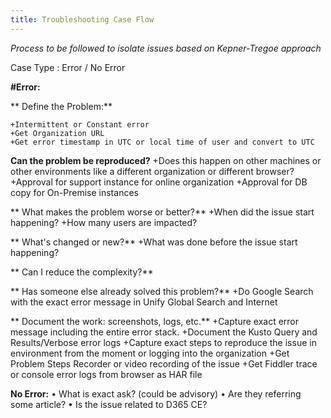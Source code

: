 ```yaml
---
title: Troubleshooting Case Flow
---
```


*Process to be followed to isolate issues based on Kepner-Tregoe approach*

Case Type : Error / No Error

**#Error:**

**	Define the Problem:**

	+Intermittent or Constant error
	+Get Organization URL
	+Get error timestamp in UTC or local time of user and convert to UTC

**Can the problem be reproduced?**
	+Does this happen on other machines or other environments like a different organization or different browser?
	+Approval for support instance for online organization
	+Approval for DB copy for On-Premise instances	


**	What makes the problem worse or better?**
	+When did the issue start happening?
	+How many users are impacted?	


**	What's changed or new?**
	+What was done before the issue start happening?


**	Can I reduce the complexity?**


**	Has someone else already solved this problem?**
	+Do Google Search with the exact error message in Unify Global Search and Internet


**	Document the work: screenshots, logs, etc.**
	+Capture exact error message including the entire error stack.
	+Document the Kusto Query and Results/Verbose error logs
	+Capture exact steps to reproduce the issue in environment from the moment or logging into the organization
	+Get Problem Steps Recorder or video recording of the issue
	+Get Fiddler trace or console error logs from browser as HAR file



**No Error:**
•	What is exact ask? (could be advisory)
•	Are they referring some article?
•	Is the issue related to D365 CE?
